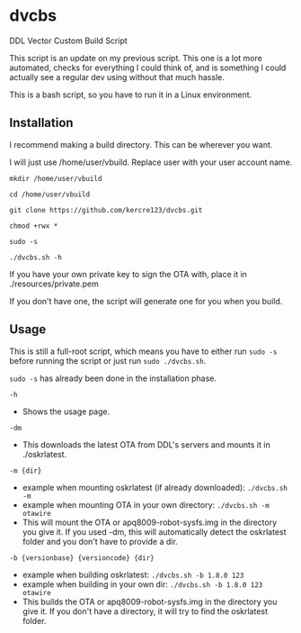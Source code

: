# dvcbs
DDL Vector Custom Build Script

This script is an update on my previous script. This one is a lot more automated, checks for everything I could think of, and is something I could actually see a regular dev using without that much hassle.

This is a bash script, so you have to run it in a Linux environment.

## Installation
I recommend making a build directory. This can be wherever you want. 

I will just use /home/user/vbuild. Replace user with your user account name.

`mkdir /home/user/vbuild`

`cd /home/user/vbuild`

`git clone https://github.com/kercre123/dvcbs.git`

`chmod +rwx *`

`sudo -s`

`./dvcbs.sh -h`

If you have your own private key to sign the OTA with, place it in ./resources/private.pem

If you don't have one, the script will generate one for you when you build.

## Usage
This is still a full-root script, which means you have to either run `sudo -s` before running the script or just run `sudo ./dvcbs.sh`. 

`sudo -s` has already been done in the installation phase.

`-h`
* Shows the usage page.

`-dm`
* This downloads the latest OTA from DDL's servers and mounts it in ./oskrlatest.

`-m {dir}`
* example when mounting oskrlatest (if already downloaded): `./dvcbs.sh -m`
* example when mounting OTA in your own directory: `./dvcbs.sh -m otawire`
* This will mount the OTA or apq8009-robot-sysfs.img in the directory you give it. If you used -dm, this will automatically detect the oskrlatest folder and you don't have to provide a dir.

`-b {versionbase} {versioncode} {dir}`
* example when building oskrlatest: `./dvcbs.sh -b 1.8.0 123`
* example when building in your own dir: `./dvcbs.sh -b 1.8.0 123 otawire`
* This builds the OTA or apq8009-robot-sysfs.img in the directory you give it. If you don't have a directory, it will try to find the oskrlatest folder.
